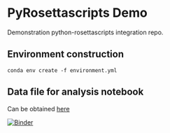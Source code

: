 # PyRosettascripts Demo
Demonstration python-rosettascripts integration repo.

Environment construction
------------------------
`conda env create -f environment.yml`

Data file for analysis notebook
-------------------------------
Can be obtained [here](http://files.ipd.uw.edu/weitzner/result_frame.pkl)

[![Binder](https://mybinder.org/badge.svg)](https://mybinder.org/v2/gh/RosettaCommons/pyrosettascripts_demo/master)
